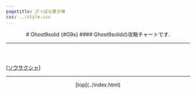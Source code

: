 ```yaml
---
pagetitle: ざっぱな置き場
css: ../style.css
...
```


<header class = "header">
# Ghost9solid {#G9s}
#### Ghost9solidの攻略チャートです.
<hr>
</header>

<div class = "content">

[[ソウサクシャ]](searcher.html)

</div>

<footer class ="footer">
<hr>
<p align = "center"> [top](../index.html) </p>
</footer>
